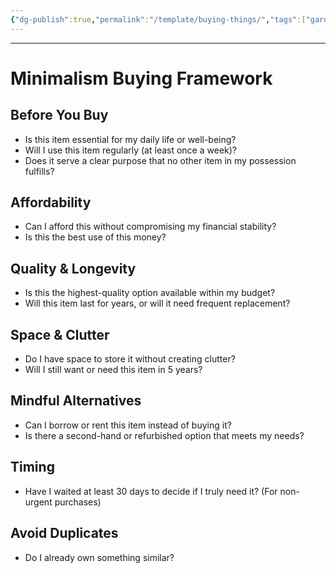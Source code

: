 ```yaml
---
{"dg-publish":true,"permalink":"/template/buying-things/","tags":["gardenEntry"]}
---
```


---
# Minimalism Buying Framework

## Before You Buy
- Is this item essential for my daily life or well-being? 
- Will I use this item regularly (at least once a week)?
- Does it serve a clear purpose that no other item in my possession fulfills?

## Affordability
- Can I afford this without compromising my financial stability?
- Is this the best use of this money?

## Quality & Longevity
- Is this the highest-quality option available within my budget? 
- Will this item last for years, or will it need frequent replacement?

## Space & Clutter
- Do I have space to store it without creating clutter? 
- Will I still want or need this item in 5 years?

## Mindful Alternatives
- Can I borrow or rent this item instead of buying it?
- Is there a second-hand or refurbished option that meets my needs? 

## Timing
- Have I waited at least 30 days to decide if I truly need it? (For non-urgent purchases) 

## Avoid Duplicates
- Do I already own something similar? 
